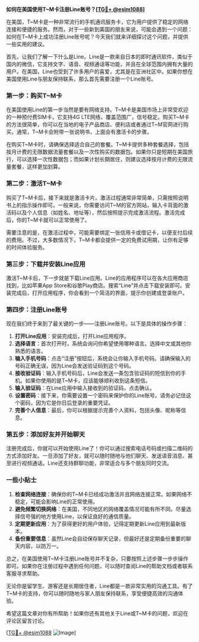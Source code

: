 **如何在美国使用T~M卡注册Line账号？[[TG💪+ @esim1088](https://t.me/s/esim1088)]**

在美国，T~M卡是一种非常流行的手机通讯服务卡，它为用户提供了稳定的网络连接和便捷的服务。然而，对于一些新到美国的朋友来说，可能会遇到一个问题：如何在T~M卡上成功注册Line账号呢？今天我们就来详细探讨这个问题，并提供一些实用的建议。

首先，让我们了解一下什么是Line。Line是一款来自日本的即时通讯软件，类似于国内的微信，它支持文字、语音、视频通话等功能，并且在全球范围内拥有大量的用户。在美国，Line也受到了许多用户的喜爱，尤其是在亚洲社区中。如果你想在美国使用Line与朋友保持联系，那么首先需要注册一个Line账号。

### **第一步：购买T~M卡**

在美国使用Line的第一步当然是要有网络支持。T~M卡是美国市场上非常受欢迎的一种预付费SIM卡，它支持4G LTE网络，覆盖范围广，信号稳定。购买T~M卡的方法很简单，你可以在当地的电子产品商店、便利店或者通过T~M官网进行购买。通常，T~M卡会附带一张说明书，上面会有激活卡的步骤。

在购买T~M卡时，请确保选择适合自己的套餐。T~M卡提供多种套餐选择，包括按月计费的无限数据流量套餐以及一次性购买的数据包。如果你只是短期在美国旅行，可以选择一次性数据包；而如果计划长期居住，则建议选择按月计费的无限流量套餐，这样更加划算。

### **第二步：激活T~M卡**

购买了T~M卡后，接下来就是激活卡片。激活过程通常非常简单，只需按照说明书上的指示操作即可。一般来说，你需要访问T~M的官方网站，输入卡背面的激活码以及个人信息（如姓名、地址等），然后按照提示完成激活流程。激活完成后，你的T~M卡就可以正常使用了。

需要注意的是，在激活过程中，可能需要绑定一张信用卡或借记卡，以便支付后续的费用。不过，大多数情况下，T~M卡都会提供一定的免费试用期，让你有足够的时间体验服务。

### **第三步：下载并安装Line应用**

激活T~M卡后，下一步就是下载Line应用。Line的应用程序可以在各大应用商店找到，比如苹果App Store和谷歌Play商店。搜索“Line”并点击下载安装即可。安装完成后，打开应用程序，你会看到一个简洁的界面，提示你创建或登录账户。

### **第四步：注册Line账号**

现在我们终于来到了最关键的一步——注册Line账号。以下是具体的操作步骤：

1. **打开Line应用**：安装完成后，打开Line应用程序。
2. **选择语言**：首次打开时，系统会询问你希望使用哪种语言。选择中文或其他你熟悉的语言。
3. **输入手机号码**：点击“注册”按钮后，系统会让你输入手机号码。请确保输入的号码正确无误，因为Line会发送验证码到这个号码。
4. **接收验证码**：输入手机号码后，Line会发送一条包含验证码的短信到你的手机。如果你使用的是T~M卡，应该能够顺利收到这条短信。
5. **输入验证码**：在Line应用中输入接收到的验证码，点击确认。
6. **设置密码**：接下来，你需要设置一个密码来保护你的Line账号。请务必记住这个密码，因为它是你日后登录的重要凭证。
7. **完善个人信息**：最后，你可以根据提示完善个人资料，包括头像、昵称等信息。

### **第五步：添加好友并开始聊天**

注册完成后，你就可以开始使用Line了！你可以通过搜索电话号码或扫描二维码的方式添加好友。一旦添加了好友，就可以随时随地与他们聊天、发送语音消息、甚至进行视频通话。Line还支持群聊功能，非常适合与多个朋友同时交流。

### **一些小贴士**

1. **检查网络连接**：确保你的T~M卡已经成功激活并且网络连接正常。如果网络不稳定，可能会影响Line的正常使用。
2. **避免频繁切换网络**：在美国，不同地区的网络覆盖情况可能有所不同。尽量选择信号强的地方使用Line，以保证良好的通信质量。
3. **定期更新应用**：为了获得更好的用户体验，记得定期更新Line应用到最新版本。
4. **备份重要信息**：虽然Line会自动保存聊天记录，但最好还是定期备份重要的聊天内容，以防万一。

总之，在美国使用T~M卡注册Line账号并不复杂，只要按照上述步骤一步步操作即可。如果你在注册过程中遇到任何问题，可以随时查阅Line的帮助文档或者联系客服寻求帮助。

无论你是留学生、游客还是长期居住者，Line都是一款非常实用的沟通工具。有了T~M卡的支持，你可以随时随地与家人朋友保持联系，享受便捷高效的沟通体验。

希望这篇文章对你有所帮助！如果你还有其他关于Line或T~M卡的问题，欢迎在评论区留言讨论。

[[TG💪+ @esim1088](https://t.me/s/esim1088) ![Image](https://i.postimg.cc/4NQfJmqS/Snipaste-2025-05-13-00-14-12.png)]